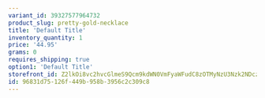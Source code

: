 ```yaml
---
variant_id: 39327577964732
product_slug: pretty-gold-necklace
title: 'Default Title'
inventory_quantity: 1
price: '44.95'
grams: 0
requires_shipping: true
option1: 'Default Title'
storefront_id: Z2lkOi8vc2hvcGlmeS9Qcm9kdWN0VmFyaWFudC8zOTMyNzU3Nzk2NDczMg==
id: 96831d75-126f-449b-958b-3956c2c309c8
---
```

